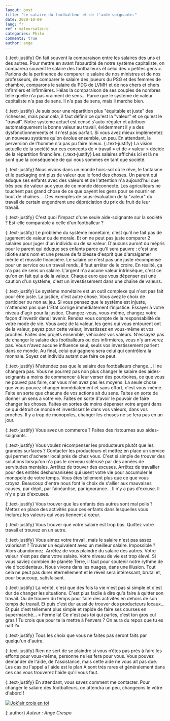 ```yaml
---
layout: post
title: "Le salaire du footballeur et de l'aide soignante."
date: 2020-10-09
lang: fr
ref : valeursalaire
categories: Philo
comments: true
author: ange
---
```


{:.text-justify}
On fait souvent la comparaison entre les salaires des uns et des autres. Pour mettre en avant l’absurdité de notre système capitaliste, on comparera souvent le salaire des footballeurs et celui des « petites gens ». Parlons de la pertinence de comparer le salaire de nos ministres et de nos professeurs, de comparer le salaire des joueurs du PSG et des femmes de chambre, comparons le salaire du PDG de LVMH et de nos chers et chers infirmiers et infirmières. Hélas la comparaison de ses couples de nombres telle quelle n'a pas vraiment de sens... Parce que le système de valeur capitaliste n'a pas de sens. Il n'a pas de sens, mais il marche bien.

{:.text-justify}
Je suis pour une répartition plus "équitable et juste" des richesses, mais pour cela, il faut définir ce qu'est la "valeur" et ce qu'est le "travail". Notre système actuel est censé s'auto-réguler et attribuer automatiquement la bonne valeur au travail, évidemment il y a des dysfonctionnements et il n'est pas parfait. Si vous avez mieux implémentez un nouveau système qu'on évolue ensemble, un peu. En attendant, la perversion de l'homme n'a pas pu faire mieux.
{:.text-justify}
La vision actuelle de la société sur ces concepts de « travail » et de « valeur » décide de la répartition financière.
{:.text-justify}
Les salaires affichés ici et là ne sont que la conséquence de qui nous sommes en tant que société.

{:.text-justify}
Nous vivons dans un monde hors-sol où le rêve, le fantasme et le packaging ont plus de valeur que le fond des choses. Un parent qui éduque ses enfants avec des valeurs et de l'attention n'a aujourd'hui que très peu de valeur aux yeux de ce monde déconnecté. Les agriculteurs ne touchent pas grand chose de ce que payent les gens pour se nourrir en bout de chaînes.... Des exemples de sous-évaluation de la "valeur" du travail de certain engendrent une dépréciation du prix du fruit de leur travail.

{:.text-justify}
C'est quoi l'impact d'une seule aide-soignante sur la société ? Est-elle comparable à celle d'un footballeur ?

{:.text-justify}
Le problème du système monétaire, c'est qu'il ne fait pas de jugement de valeur ou de morale. Et on ne peut pas juste comparer 2 salaires pour juger d'un individu ou de sa valeur. D'aucuns auront du mépris pour le parent qui éduque ses enfants parce qu'il sera pauvre : c'est une idiotie sans nom et une preuve de faiblesse d'esprit que d'amalgamer mérite et réussite financière. Le salaire ce n'est pas une juste récompense pour un service ou un travail rendu, il faut arrêter de le croire. En réalité, ça n'a pas de sens un salaire. L'argent n'a aucune valeur intrinsèque, c'est ce qu'on en fait qui a de la valeur. Chaque euro que vous dépenser est une caution d'un système, c'est un investissement dans une chaîne de valeurs.

{:.text-justify}
Le système monétaire est un outil complexe qui n'est pas fait pour être juste. La justice, c'est autre chose. Vous avez le choix de participer ou non au jeu. Si vous pensez que le système est injuste, n'attendez pas que L’État corrige immédiatement l'injustice. Essayer à votre niveau d'agir pour la justice. Changez-vous, vous-même, changez votre façon d'investir dans l'avenir. Rendez vous compte de la responsabilité de votre mode de vie. Vous avez de la valeur, les gens qui vous entourent ont de la valeur, payez pour cette valeur, investissez en vous-même et vos proches. Faites des projets ensemble, véhiculez vos valeurs. N'essayez pas de changer le salaire des footballeurs ou des infirmières, vous n'y arriverez pas. Vous n'avez aucune influence seul, seuls vos investissement parlent dans ce monde. Au final, celui qui gagnera sera celui qui contrôlera la monnaie. Soyez cet individu autant que faire ce peut.

{:.text-justify}
N'attendez pas que le salaire des footballeurs change... Il ne changera pas. Vous ne pourrez pas non plus changer le salaire des aides-soignants a moins de commencer à leur verser des pourboires, ce que vous ne pouvez pas faire, car vous n'en avez pas les moyens. La seule chose que vous pouvez changer immédiatement et sans effort, c'est vous-même. Faite en sorte que chacune de vos actions ait du sens. Faites en sorte de donner un sens a votre vie. Faites en sorte d'avoir le pouvoir de faire changer les choses. Faites en sortes de moins dépenser votre argent dans ce qui détruit ce monde et investissez le dans vos valeurs, dans vos proches. Il y a trop de monopoles, changer les choses ne se fera pas en un jour.

{:.text-justify}
Vous avez un commerce ? Faites des ristournes aux aides-soignants.

{:.text-justify}
Vous voulez récompenser les producteurs plutôt que les grandes surfaces ? Contacter les producteurs et mettez en place un service qui permet d'acheter local près de chez vous. C'est si simple de trouver des solutions lorsqu'on n'a pas le cerveau sclérosé par des années de servitudes mentales. Arrêtez de trouver des excuses. Arrêtez de travailler pour des entités déshumanisées qui usent votre vie pour accumuler le monopole de votre temps. Vous êtes tellement plus que ce que vous croyez. Beaucoup d'entre nous font le choix de s'allier aux mauvaises causes, par dépit, par fainéantise, par ignorance... Il n'y a pas d'excuse. Il n'y a plus d'excuses.

{:.text-justify}
Vous trouver que les enfants des autres sont mal polis ? Mettez en place des activités pour ces enfants dans lesquelles vous inclurez les valeurs qui vous tiennent à cœur.

{:.text-justify}
Vous trouver que votre salaire est trop bas. Quittez votre travail et trouvez en un autre.

{:.text-justify}
Vous aimez votre travail, mais le salaire n'est pas assez valorisant ? Trouver un équivalent avec un meilleur salaire. Impossible ? Alors abandonnez. Arrêtez de vous plaindre du salaire des autres. Votre valeur n'est pas dans votre salaire. Votre niveau de vie est trop élevé. Si vous saviez combien de planète Terre, il faut pour soutenir notre rythme de vie d'occidentaux. Nous vivons dans les nuages, dans une illusion. Tout cela ne peut pas durer éternellement et le réveil sera intéressant, brutal et, pour beaucoup, satisfaisant.

{:.text-justify}
La vérité, c'est que des fois la vie n'est pas si simple et c'est dur de changer les situations. C'est plus facile à dire qu'à faire à quitter son travail. Ou de trouver du temps pour faire des activités en dehors de son temps de travail. Et puis c'est dur aussi de trouver des producteurs locaux... Et puis c'est tellement plus simple et rapide de faire ses courses en supermarché... « Ferme la! Ce n'est pas toi qui parles, c'est ton gros cul gras ! Tu crois que pour te la mettre à l'envers ? On aura du repos que tu es naïf ?»

{:.text-justify}
Tous les choix que vous ne faites pas seront faits par quelqu'un d'autre.

{:.text-justify}
Rien ne sert de se plaindre si vous n’êtes pas près à faire les efforts pour vous-même, personne ne les fera pour vous. Vous pouvez demander de l'aide, de l'assistance, mais cette aide ne vous ait pas due. Les cas ou l'appel a l'aide est le plan A sont très rares et généralement dans ces cas vous trouverez l'aide qu'il vous faut.

{:.text-justify}
En attendant, vous savez comment me contacter. Pour changer le salaire des footballeurs, on attendra un peu, changeons le vôtre d'abord !

[![Jok'air crois en toi](http://img.youtube.com/vi/k9ZBk-2CEI0/0.jpg)](https://www.youtube.com/watch?v=k9ZBk-2CEI0 "Crois en toi")

{:.author}
*Auteur : Ange Crespo*


